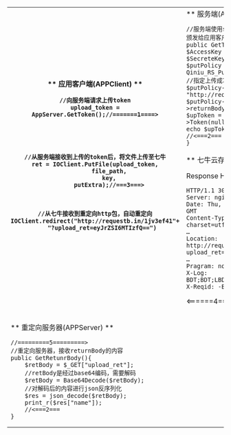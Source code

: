      
 <table> 
   <tr> 
 		<th rowspan="2" >
 		
 ** 应用客户端(APPClient) **
 
 
 
``` 
//向服务端请求上传token
upload_token = AppServer.GetToken();//=======1====>





//从服务端接收到上传的token后，将文件上传至七牛
ret = IOClient.PutFile(upload_token,
		file_path,
		key,
		putExtra);//===3===>
		
		
		
//从七牛接收到重定向http包，自动重定向
IOClient.redirect("http://requestb.in/1jv3ef41"+
	"?upload_ret=eyJrZSI6MTIzfQ==")



```

</th>
<td>
** 服务端(APPServer)  **

```
//服务端使用sdk,生成upload token,颁发给应用客户端
public GetToken(){
$AccessKey = "your accessKey";
$SecreteKey = "your secreteKey"
$putPolicy = new Qiniu_RS_PutPolicy($bucket);
//指定上传成功后，客户端重定向页面
$putPolicy->returnUrl = "http://requestb.in/1jv3ef41";
$putPolicy->returnBody='{"name":$(fname)}';
$upToken = $putPolicy->Token(null); 
echo $upToken;
//<===2===
}
```

</td>
</tr>
<tr>
<td>
** 七牛云存储 **

Response Headers
 
```
HTTP/1.1 301 Moved Permanently
Server: nginx/1.0.8\r\n
Date: Thu, 08 Aug 2013 09:38:17 GMT
Content-Type: text/plain; charset=utf-8\r\n
… 
Location: http://requestb.in/1jv3ef41?upload_ret=eyJrZSI6MTIzfQ==
…
Pragram: no-cache
X-Log: BDT;BDT;LBD:1;rs.put:7;UP:11/301
X-Reqid: -BIAAKA3FfObmBkT
```
<======4=======

</td>
<tr >
<tr>
<td colspan=2>

** 重定向服务器(APPServer)  **

```
//=========5=========>
//重定向服务器，接收returnBody的内容
public GetRetunrBody(){
	$retBody = $_GET["upload_ret"];
	//retBody是经过base64编码，需要解码
	$retBody = Base64Decode($retBody);
	//对解码后的内容进行json反序列化
	$res = json_decode($retBody);
	print_r($res["name"]);
	//<===2===
}
```


</td>

</tr>
</table>
